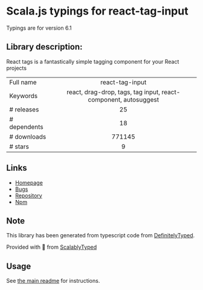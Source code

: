 
# Scala.js typings for react-tag-input

Typings are for version 6.1

## Library description:
React tags is a fantastically simple tagging component for your React projects

|                    |                 |
| ------------------ | :-------------: |
| Full name          | react-tag-input |
| Keywords           | react, drag-drop, tags, tag input, react-component, autosuggest |
| # releases         | 25 |
| # dependents       | 18 |
| # downloads        | 771145 |
| # stars            | 9 |

## Links
- [Homepage](https://github.com/prakhar1989/react-tags#readme)
- [Bugs](https://github.com/prakhar1989/react-tags/issues)
- [Repository](https://github.com/prakhar1989/react-tags)
- [Npm](https://www.npmjs.com/package/react-tag-input)
    


## Note
This library has been generated from typescript code from [DefinitelyTyped](https://definitelytyped.org).

Provided with :purple_heart: from [ScalablyTyped](https://github.com/oyvindberg/ScalablyTyped)

## Usage
See [the main readme](../../readme.md) for instructions.


